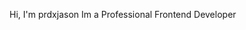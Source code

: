 Hi, I'm prdxjason
Im a Professional Frontend Developer

<!---
prdxajason/prdxajason is a ✨ special ✨ repository because its `README.md` (this file) appears on your GitHub profile.
You can click the Preview link to take a look at your changes.
--->
